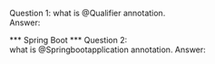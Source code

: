 Question 1:
what is @Qualifier annotation.  
Answer:  



*** Spring Boot ***
Question 2:  
what is @Springbootapplication annotation.
Answer:  
